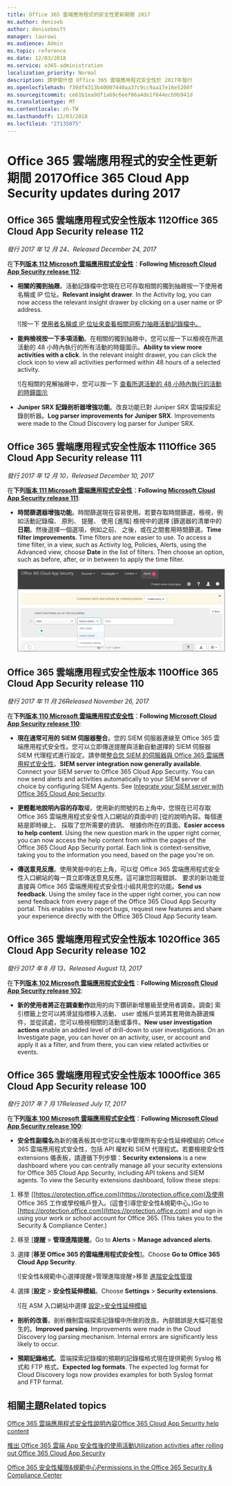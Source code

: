 ```yaml
---
title: Office 365 雲端應用程式的安全性更新期間 2017
ms.author: deniseb
author: denisebmsft
manager: laurawi
ms.audience: Admin
ms.topic: reference
ms.date: 12/03/2018
ms.service: o365-administration
localization_priority: Normal
description: 請參閱什麼 Office 365 雲端應用程式安全性於 2017年發行
ms.openlocfilehash: f30df4313b40007440aa37c9cc9aa17e16e5208f
ms.sourcegitcommit: ce61b1ea9df1a69c6eef06a4de1f644ecb9b941d
ms.translationtype: MT
ms.contentlocale: zh-TW
ms.lasthandoff: 12/03/2018
ms.locfileid: "27135075"
---
```

# <a name="office-365-cloud-app-security-updates-during-2017"></a><span data-ttu-id="3d56b-103">Office 365 雲端應用程式的安全性更新期間 2017</span><span class="sxs-lookup"><span data-stu-id="3d56b-103">Office 365 Cloud App Security updates during 2017</span></span>
    
## <a name="office-365-cloud-app-security-release-112"></a><span data-ttu-id="3d56b-104">Office 365 雲端應用程式安全性版本 112</span><span class="sxs-lookup"><span data-stu-id="3d56b-104">Office 365 Cloud App Security release 112</span></span>

<span data-ttu-id="3d56b-105">*發行 2017 年 12 月 24、*</span><span class="sxs-lookup"><span data-stu-id="3d56b-105">*Released December 24, 2017*</span></span> 
  
<span data-ttu-id="3d56b-106">在**下列[版本 112 Microsoft 雲端應用程式安全性](https://docs.microsoft.com/cloud-app-security/release-notes#cloud-app-security-release-112)**：</span><span class="sxs-lookup"><span data-stu-id="3d56b-106">**Following [Microsoft Cloud App Security release 112](https://docs.microsoft.com/cloud-app-security/release-notes#cloud-app-security-release-112)**:</span></span> 
  
- <span data-ttu-id="3d56b-p101">**相關的獨到抽屜**。活動記錄檔中您現在已可存取相關的獨到抽屜按一下使用者名稱或 IP 位址。</span><span class="sxs-lookup"><span data-stu-id="3d56b-p101">**Relevant insight drawer**. In the Activity log, you can now access the relevant insight drawer by clicking on a user name or IP address.</span></span> 
    
    ![按一下 [使用者名稱或 IP 位址來查看相關洞察力抽屜活動記錄檔中。](media/8e32b3fa-8c0c-4c5e-b248-fe7d7e1b516d.png)
  
- <span data-ttu-id="3d56b-p102">**能夠檢視按一下多項活動**。在相關的獨到抽屜中，您可以按一下以檢視在所選活動的 48 小時內執行的所有活動的時鐘圖示。</span><span class="sxs-lookup"><span data-stu-id="3d56b-p102">**Ability to view more activities with a click**. In the relevant insight drawer, you can click the clock icon to view all activities performed within 48 hours of a selected activity.</span></span> 
    
    ![在相關的見解抽屜中，您可以按一下 [查看所選活動的 48 小時內執行的活動的時鐘圖示](media/c6c96aa0-98e5-4205-8873-45f8d6fd0843.png)
  
- <span data-ttu-id="3d56b-p103">**Juniper SRX 記錄剖析器增強功能**。改良功能已對 Juniper SRX 雲端探索記錄剖析器。</span><span class="sxs-lookup"><span data-stu-id="3d56b-p103">**Log parser improvements for Juniper SRX**. Improvements were made to the Cloud Discovery log parser for Juniper SRX.</span></span> 
    
## <a name="office-365-cloud-app-security-release-111"></a><span data-ttu-id="3d56b-115">Office 365 雲端應用程式安全性版本 111</span><span class="sxs-lookup"><span data-stu-id="3d56b-115">Office 365 Cloud App Security release 111</span></span>

<span data-ttu-id="3d56b-116">*發行 2017 年 12 月 10，*</span><span class="sxs-lookup"><span data-stu-id="3d56b-116">*Released December 10, 2017*</span></span> 
  
<span data-ttu-id="3d56b-117">在**下列[版本 111 Microsoft 雲端應用程式安全性](https://docs.microsoft.com/cloud-app-security/release-notes#cloud-app-security-release-111)**：</span><span class="sxs-lookup"><span data-stu-id="3d56b-117">**Following [Microsoft Cloud App Security release 111](https://docs.microsoft.com/cloud-app-security/release-notes#cloud-app-security-release-111)**:</span></span> 
  
- <span data-ttu-id="3d56b-p104">**時間篩選器增強功能**。時間篩選現在容易使用。若要存取時間篩選，檢視，例如活動記錄檔、 原則、 提醒、 使用 [進階] 檢視中的選擇 [篩選器的清單中的**日期**。然後選擇一個選項，例如之前、 之後，或在之間套用時間篩選。</span><span class="sxs-lookup"><span data-stu-id="3d56b-p104">**Time filter improvements**. Time filters are now easier to use. To access a time filter, in a view, such as Activity log, Policies, Alerts, using the Advanced view, choose **Date** in the list of filters. Then choose an option, such as before, after, or in between to apply the time filter.</span></span> 
    
    ![使用日期篩選器來檢視資訊之前、 之後，或傳來的日期。](media/9dbb2a10-f68f-413b-8b4e-88911152cb92.png)
  
## <a name="office-365-cloud-app-security-release-110"></a><span data-ttu-id="3d56b-123">Office 365 雲端應用程式安全性版本 110</span><span class="sxs-lookup"><span data-stu-id="3d56b-123">Office 365 Cloud App Security release 110</span></span>

<span data-ttu-id="3d56b-124">*發行 2017 年 11 月 26*</span><span class="sxs-lookup"><span data-stu-id="3d56b-124">*Released November 26, 2017*</span></span> 
  
<span data-ttu-id="3d56b-125">在**下列[版本 110 Microsoft 雲端應用程式安全性](https://docs.microsoft.com/cloud-app-security/release-notes#cloud-app-security-release-110)**：</span><span class="sxs-lookup"><span data-stu-id="3d56b-125">**Following [Microsoft Cloud App Security release 110](https://docs.microsoft.com/cloud-app-security/release-notes#cloud-app-security-release-110)**:</span></span> 
  
- <span data-ttu-id="3d56b-p105">**現在通常可用的 SIEM 伺服器整合**。您的 SIEM 伺服器連線至 Office 365 雲端應用程式安全性。您可以立即傳送提醒與活動自動選擇的 SIEM 伺服器 SIEM 代理程式進行設定。請參閱[整合您 SIEM 的伺服器與 Office 365 雲端應用程式安全性](integrate-your-siem-server-with-office-365-cas.md)。</span><span class="sxs-lookup"><span data-stu-id="3d56b-p105">**SIEM server integration now generally available**. Connect your SIEM server to Office 365 Cloud App Security. You can now send alerts and activities automatically to your SIEM server of choice by configuring SIEM Agents. See [Integrate your SIEM server with Office 365 Cloud App Security](integrate-your-siem-server-with-office-365-cas.md).</span></span>
    
- <span data-ttu-id="3d56b-p106">**更輕鬆地說明內容的存取**權。使用新的問號的右上角中，您現在已可存取 Office 365 雲端應用程式安全性入口網站的頁面中的 [從的說明內容。每個連結是即時線上、 採取了您所需要的資訊、 根據你所在的頁面。</span><span class="sxs-lookup"><span data-stu-id="3d56b-p106">**Easier access to help content**. Using the new question mark in the upper right corner, you can now access the help content from within the pages of the Office 365 Cloud App Security portal. Each link is context-sensitive, taking you to the information you need, based on the page you're on.</span></span> 
    
- <span data-ttu-id="3d56b-p107">**傳送意見反應**。使用笑臉中的右上角，可以從 Office 365 雲端應用程式安全性入口網站的每一頁立即傳送意見反應。這可讓您回報錯誤、 要求的新功能並直接與 Office 365 雲端應用程式安全性小組共用您的功能。</span><span class="sxs-lookup"><span data-stu-id="3d56b-p107">**Send us feedback**. Using the smiley face in the upper right corner, you can now send feedback from every page of the Office 365 Cloud App Security portal. This enables you to report bugs, request new features and share your experience directly with the Office 365 Cloud App Security team.</span></span> 
    
## <a name="office-365-cloud-app-security-release-102"></a><span data-ttu-id="3d56b-136">Office 365 雲端應用程式安全性版本 102</span><span class="sxs-lookup"><span data-stu-id="3d56b-136">Office 365 Cloud App Security release 102</span></span>

<span data-ttu-id="3d56b-137">*發行 2017 年 8 月 13、*</span><span class="sxs-lookup"><span data-stu-id="3d56b-137">*Released August 13, 2017*</span></span> 
  
<span data-ttu-id="3d56b-138">在**下列[版本 102 Microsoft 雲端應用程式安全性](https://docs.microsoft.com/cloud-app-security/release-notes#cloud-app-security-release-102)**：</span><span class="sxs-lookup"><span data-stu-id="3d56b-138">**Following [Microsoft Cloud App Security release 102](https://docs.microsoft.com/cloud-app-security/release-notes#cloud-app-security-release-102)**:</span></span> 
  
- <span data-ttu-id="3d56b-p108">**新的使用者將正在調查動作**啟用的向下鑽研新增層級至使用者調查。調查] 索引標籤上您可以將滑鼠指標移入活動、 user 或帳戶並將其套用做為篩選條件，並從該處，您可以檢視相關的活動或事件。</span><span class="sxs-lookup"><span data-stu-id="3d56b-p108">**New user investigation actions** enable an added level of drill-down to user investigations. On an Investigate page, you can hover on an activity, user, or account and apply it as a filter, and from there, you can view related activities or events.</span></span> 
    
## <a name="office-365-cloud-app-security-release-100"></a><span data-ttu-id="3d56b-141">Office 365 雲端應用程式安全性版本 100</span><span class="sxs-lookup"><span data-stu-id="3d56b-141">Office 365 Cloud App Security release 100</span></span>

<span data-ttu-id="3d56b-142">*發行 2017 年 7 月 17*</span><span class="sxs-lookup"><span data-stu-id="3d56b-142">*Released July 17, 2017*</span></span> 
  
<span data-ttu-id="3d56b-143">在**下列[版本 100 Microsoft 雲端應用程式安全性](https://docs.microsoft.com/cloud-app-security/release-notes#cloud-app-security-release-100)**：</span><span class="sxs-lookup"><span data-stu-id="3d56b-143">**Following [Microsoft Cloud App Security release 100](https://docs.microsoft.com/cloud-app-security/release-notes#cloud-app-security-release-100)**:</span></span> 
  
- <span data-ttu-id="3d56b-p109">**安全性副檔名**為新的儀表板其中您可以集中管理所有安全性延伸模組的 Office 365 雲端應用程式安全性，包括 API 權杖和 SIEM 代理程式。若要檢視安全性 extensions 儀表板，請遵循下列步驟：</span><span class="sxs-lookup"><span data-stu-id="3d56b-p109">**Security extensions** is a new dashboard where you can centrally manage all your security extensions for Office 365 Cloud App Security, including API tokens and SIEM agents. To view the Security extensions dashboard, follow these steps:</span></span> 
    
1. <span data-ttu-id="3d56b-p110">移至 [[https://protection.office.com](https://protection.office.com)及使用 Office 365 工作或學校帳戶登入。(這會引導您安全性&amp;規範中心。)</span><span class="sxs-lookup"><span data-stu-id="3d56b-p110">Go to [https://protection.office.com](https://protection.office.com) and sign in using your work or school account for Office 365. (This takes you to the Security &amp; Compliance Center.)</span></span> 
    
2. <span data-ttu-id="3d56b-148">移至 [**提醒** \> **管理進階提醒**。</span><span class="sxs-lookup"><span data-stu-id="3d56b-148">Go to **Alerts** \> **Manage advanced alerts**.</span></span>
    
3. <span data-ttu-id="3d56b-149">選擇 [**移至 Office 365 的雲端應用程式安全性**]。</span><span class="sxs-lookup"><span data-stu-id="3d56b-149">Choose **Go to Office 365 Cloud App Security**.</span></span>
    
    ![安全性&amp;規範中心選擇提醒\>管理進階提醒\>移至 [進階安全性管理](media/9792b121-9cd4-4faa-a6e0-81cfab4bf2f2.png)
  
4. <span data-ttu-id="3d56b-151">選擇 [**設定** \> **安全性延伸模組**。</span><span class="sxs-lookup"><span data-stu-id="3d56b-151">Choose **Settings** \> **Security extensions**.</span></span>
    
    ![在 ASM 入口網站中選擇 [設定\>安全性延伸模組](media/f03d47a1-91ff-41b9-9baf-b514cffe41a8.png)
  
- <span data-ttu-id="3d56b-p111">**剖析的改善**。剖析機制雲端探索記錄檔中所做的改良。內部錯誤是大幅可能發生的。</span><span class="sxs-lookup"><span data-stu-id="3d56b-p111">**Improved parsing**. Improvements were made in the Cloud Discovery log parsing mechanism. Internal errors are significantly less likely to occur.</span></span> 
    
- <span data-ttu-id="3d56b-p112">**預期記錄格式**。雲端探索記錄檔的預期的記錄檔格式現在提供範例 Syslog 格式和 FTP 格式。</span><span class="sxs-lookup"><span data-stu-id="3d56b-p112">**Expected log formats**. The expected log format for Cloud Discovery logs now provides examples for both Syslog format and FTP format.</span></span> 
    
## <a name="related-topics"></a><span data-ttu-id="3d56b-158">相關主題</span><span class="sxs-lookup"><span data-stu-id="3d56b-158">Related topics</span></span>

[<span data-ttu-id="3d56b-159">Office 365 雲端應用程式安全性說明內容</span><span class="sxs-lookup"><span data-stu-id="3d56b-159">Office 365 Cloud App Security help content</span></span>](office-365-cas-help.md)
  
[<span data-ttu-id="3d56b-160">推出 Office 365 雲端 App 安全性後的使用活動</span><span class="sxs-lookup"><span data-stu-id="3d56b-160">Utilization activities after rolling out Office 365 Cloud App Security</span></span>](utilization-activities-for-ocas.md)
  
[<span data-ttu-id="3d56b-161">Office 365 安全性權限&amp;規範中心</span><span class="sxs-lookup"><span data-stu-id="3d56b-161">Permissions in the Office 365 Security &amp; Compliance Center</span></span>](permissions-in-the-security-and-compliance-center.md)
  

